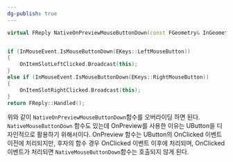 ```yaml
---
dg-publish: true
---
```


```cpp
virtual FReply NativeOnPreviewMouseButtonDown(const FGeometry& InGeometry, const FPointerEvent& InMouseEvent) override;


if (InMouseEvent.IsMouseButtonDown(EKeys::LeftMouseButton))
{
	OnItemSlotLeftClicked.Broadcast(this);
}
else if (InMouseEvent.IsMouseButtonDown(EKeys::RightMouseButton))
{
	OnItemSlotRightClicked.Broadcast(this);
}
return FReply::Handled();
```

위와 같이 `NativeOnPreviewMouseButtonDown`함수를 오버라이딩 하면 된다. `NativeMouseButtonDown` 함수도 있는데 OnPreview를 사용한 이유는 UButton을 디자인적으로 활용하기 위해서이다. OnPreview 함수는 UButton의 OnClicked 이벤트 이전에 처리되지만, 후자의 함수 경우 OnClicked 이벤트 이후에 처리되며, OnClicked 이벤트가 처리되면 `NativeMouseButtonDown`함수는 호출되지 않게 된다.